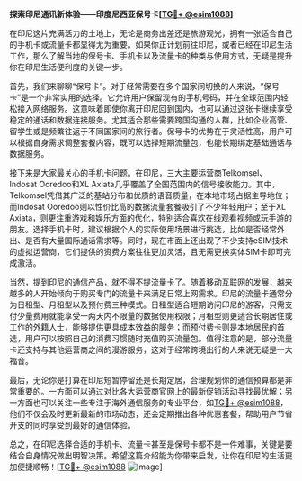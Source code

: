 **探索印尼通讯新体验——印度尼西亚保号卡[[TG💪+ @esim1088](https://t.me/s/esim1088)]**

在印尼这片充满活力的土地上，无论是商务出差还是旅游观光，拥有一张适合自己的手机卡或流量卡都显得尤为重要。如果你正计划前往印尼，或者已经在印尼生活工作，那么了解当地的保号卡、手机卡以及流量卡的种类与使用方式，无疑是提升你在印尼生活便利度的关键一步。

首先，我们来聊聊“保号卡”。对于经常需要在多个国家间切换的人来说，“保号卡”是一个非常实用的选择。它允许用户保留现有的手机号码，并在全球范围内轻松接入网络服务。这意味着即使你离开印尼回到国内，也可以通过这张卡继续享受稳定的通话和数据连接服务。尤其适合那些需要跨国沟通的人群，比如企业高管、留学生或是频繁往返于不同国家间的旅行者。保号卡的优势在于灵活性高，用户可以根据自身需求调整套餐内容，既可以选择短期流量包，也能长期绑定基础通话与数据服务。

接下来是大家最关心的手机卡问题。在印尼，三大主要运营商Telkomsel、Indosat Ooredoo和XL Axiata几乎覆盖了全国范围内的信号接收能力。其中，Telkomsel凭借其广泛的基站分布和优质的语音质量，在本地市场占据主导地位；而Indosat Ooredoo则以性价比高的数据流量套餐吸引了不少年轻用户；至于XL Axiata，则更注重游戏和娱乐方面的优化，特别适合喜欢在线观看视频或玩手游的朋友。选择手机卡时，建议根据个人的实际使用场景进行挑选，比如是否经常外出、是否有大量国际通话需求等。同时，现在市面上还出现了不少支持eSIM技术的虚拟运营商，它们提供的资费方案往往更加灵活，且无需更换实体SIM卡即可完成激活。

当然，提到印尼的通信产品，就不得不提流量卡了。随着移动互联网的发展，越来越多的人开始倾向于购买专门的流量卡来满足日常上网需求。印尼的流量卡通常分为日租型、月租型以及预付费三种模式。日租型适合短期访问印尼的游客，只需支付少量费用就能享受一两天内不限量的数据使用权限；月租型则更适合长期居住或工作的外籍人士，能够提供更具成本效益的服务；而预付费卡则是本地居民的首选，用户可以按照自己的消费习惯随时充值购买流量包。值得注意的是，部分流量卡还支持与其他运营商之间的漫游服务，这对于经常跨境出行的人来说无疑是一大福音。

最后，无论你是打算在印尼短暂停留还是长期定居，合理规划你的通信预算都是非常重要的。一方面可以通过对比各大运营商官网上的最新促销活动寻找最优解；另一方面也可以关注一些专注于海外通信服务的专业平台，如[TG💪+ @esim1088](https://t.me/s/esim1088)，他们不仅会及时更新最新的市场动态，还会定期推出各种优惠套餐，帮助用户节省开支的同时享受到最好的通信体验。

总之，在印尼选择合适的手机卡、流量卡甚至是保号卡都不是一件难事，关键是要结合自身情况做出明智决策。希望这篇介绍能为你带来启发，让你在印尼的生活更加便捷顺畅！[[TG💪+ @esim1088](https://t.me/s/esim1088) ![Image](https://i.postimg.cc/4NQfJmqS/Snipaste-2025-05-13-00-14-12.png)]